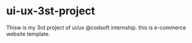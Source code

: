 # ui-ux-3st-project
Thisw is my 3rd project of ui/ux @codsoft internship.
this is e-commerce website template.
